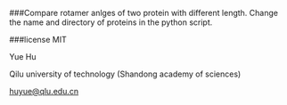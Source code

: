 ###Compare rotamer anlges of two protein with different length. Change the name and directory of proteins in the python script.


###license MIT 

Yue Hu

Qilu university of technology (Shandong academy of sciences)

huyue@qlu.edu.cn
